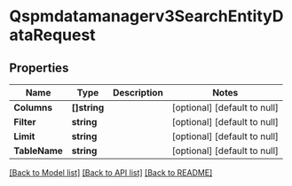 # Qspmdatamanagerv3SearchEntityDataRequest

## Properties
Name | Type | Description | Notes
------------ | ------------- | ------------- | -------------
**Columns** | **[]string** |  | [optional] [default to null]
**Filter** | **string** |  | [optional] [default to null]
**Limit** | **string** |  | [optional] [default to null]
**TableName** | **string** |  | [optional] [default to null]

[[Back to Model list]](../README.md#documentation-for-models) [[Back to API list]](../README.md#documentation-for-api-endpoints) [[Back to README]](../README.md)

